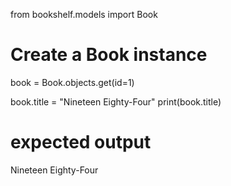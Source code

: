 from bookshelf.models import Book

# Create a Book instance
book = Book.objects.get(id=1)

book.title = "Nineteen Eighty-Four"
print(book.title)
# expected output
Nineteen Eighty-Four
